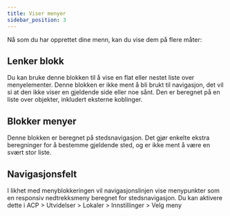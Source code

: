 ```yaml
---
title: Viser menyer
sidebar_position: 3
---
```


Nå som du har opprettet dine menn, kan du vise dem på flere måter:

## Lenker blokk
Du kan bruke denne blokken til å vise en flat eller nestet liste over menyelementer. Denne blokken er ikke ment å bli brukt til navigasjon, det vil si at den ikke viser en gjeldende side eller noe sånt. Den er beregnet på en liste over objekter, inkludert eksterne koblinger.

## Blokker menyer
Denne blokken er beregnet på stedsnavigasjon. Det gjør enkelte ekstra beregninger for å bestemme gjeldende sted, og er ikke ment å være en svært stor liste.

## Navigasjonsfelt
I likhet med menyblokkeringen vil navigasjonslinjen vise menypunkter som en responsiv nedtrekksmeny beregnet for stedsnavigasjon. Du kan aktivere dette i ACP > Utvidelser > Lokaler > Innstillinger > Velg meny

